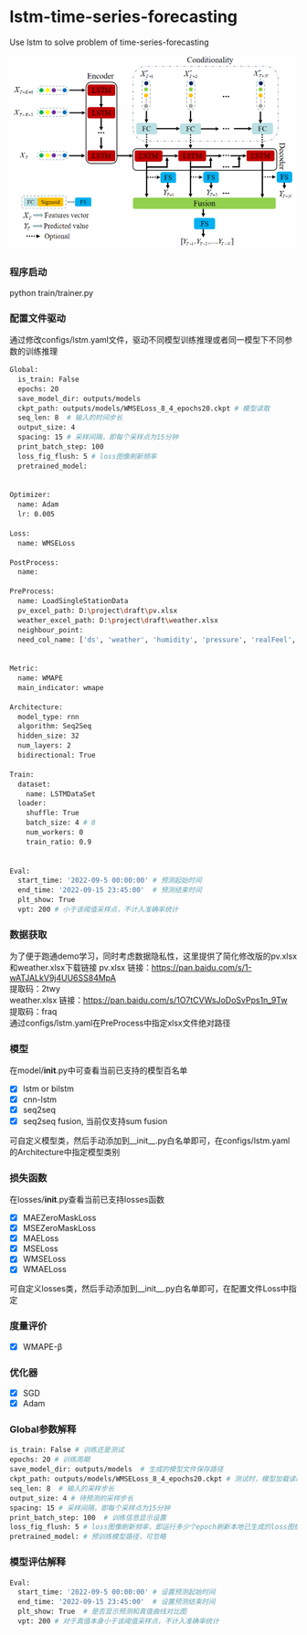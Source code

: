 # lstm-time-series-forecasting
Use lstm to solve problem of  time-series-forecasting

![img.png](img.png)
### 程序启动
python train/trainer.py
### 配置文件驱动
通过修改configs/lstm.yaml文件，驱动不同模型训练推理或者同一模型下不同参数的训练推理
```bash
Global:
  is_train: False
  epochs: 20
  save_model_dir: outputs/models
  ckpt_path: outputs/models/WMSELoss_8_4_epochs20.ckpt # 模型读取
  seq_len: 8  # 输入的时间步长
  output_size: 4
  spacing: 15 # 采样间隔，即每个采样点为15分钟
  print_batch_step: 100
  loss_fig_flush: 5 # loss图像刷新频率
  pretrained_model:


Optimizer:
  name: Adam
  lr: 0.005

Loss:
  name: WMSELoss

PostProcess:
  name:

PreProcess:
  name: LoadSingleStationData
  pv_excel_path: D:\project\draft\pv.xlsx
  weather_excel_path: D:\project\draft\weather.xlsx
  neighbour_point:
  need_col_name: ['ds', 'weather', 'humidity', 'pressure', 'realFeel', 'pop', 'temp', 'uvi', 'windDegrees', 'windSpeed', 'windLevel']


Metric:
  name: WMAPE
  main_indicator: wmape

Architecture:
  model_type: rnn
  algorithm: Seq2Seq
  hidden_size: 32
  num_layers: 2
  bidirectional: True

Train:
  dataset:
    name: LSTMDataSet
  loader:
    shuffle: True
    batch_size: 4 # 8
    num_workers: 0
    train_ratio: 0.9


Eval:
  start_time: '2022-09-5 00:00:00' # 预测起始时间
  end_time: '2022-09-15 23:45:00'  # 预测结束时间
  plt_show: True
  vpt: 200 # 小于该阈值采样点，不计入准确率统计
```
### 数据获取
为了便于跑通demo学习，同时考虑数据隐私性，这里提供了简化修改版的pv.xlsx和weather.xlsx下载链接
pv.xlsx 链接：https://pan.baidu.com/s/1-wATJALkV9j4UU6SS84MpA  
提取码：2twy  
weather.xlsx 链接：https://pan.baidu.com/s/1O7tCVWsJoDoSvPps1n_9Tw  
提取码：fraq  
通过configs/lstm.yaml在PreProcess中指定xlsx文件绝对路径
### 模型
在model/__init__.py中可查看当前已支持的模型百名单

- [x] lstm or bilstm
- [x] cnn-lstm
- [x] seq2seq
- [x] seq2seq fusion, 当前仅支持sum fusion   

可自定义模型类，然后手动添加到__init__.py白名单即可，在configs/lstm.yaml的Architecture中指定模型类别  
### 损失函数
在losses/__init__.py查看当前已支持losses函数
- [x] MAEZeroMaskLoss
- [x] MSEZeroMaskLoss
- [x] MAELoss
- [x] MSELoss
- [x] WMSELoss
- [x] WMAELoss

可自定义losses类，然后手动添加到__init__.py白名单即可，在配置文件Loss中指定

### 度量评价
- [x] WMAPE-β
### 优化器
- [x] SGD
- [x] Adam

### Global参数解释

```bash
is_train: False # 训练还是测试
epochs: 20 # 训练周期
save_model_dir: outputs/models  # 生成的模型文件保存路径
ckpt_path: outputs/models/WMSELoss_8_4_epochs20.ckpt # 测试时，模型加载读取路径
seq_len: 8  # 输入的采样步长
output_size: 4 # 待预测的采样步长
spacing: 15 # 采样间隔，即每个采样点为15分钟
print_batch_step: 100  # 训练信息显示设置
loss_fig_flush: 5 # loss图像刷新频率，即运行多少个epoch刷新本地已生成的loss图像
pretrained_model: # 预训练模型路径，可忽略
```


### 模型评估解释

```bash
Eval:
  start_time: '2022-09-5 00:00:00' # 设置预测起始时间
  end_time: '2022-09-15 23:45:00'  # 设置预测结束时间
  plt_show: True  # 是否显示预测和真值曲线对比图
  vpt: 200 # 对于真值本身小于该阈值采样点，不计入准确率统计
```






